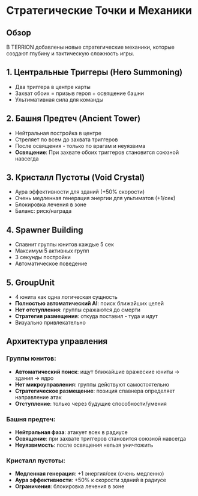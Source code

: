 # Стратегические Точки и Механики

## Обзор

В TERRION добавлены новые стратегические механики, которые создают глубину и тактическую сложность игры.

## 1. Центральные Триггеры (Hero Summoning)
- Два триггера в центре карты
- Захват обоих = призыв героя + освящение башни
- Ультимативная сила для команды

## 2. Башня Предтеч (Ancient Tower)
- Нейтральная постройка в центре
- Стреляет по всем до захвата триггеров
- После освящения - только по врагам и неуязвима
- **Освящение**: При захвате обоих триггеров становится союзной навсегда

## 3. Кристалл Пустоты (Void Crystal)
- Аура эффективности для зданий (+50% скорости)
- Очень медленная генерация энергии для ультиматов (+1/сек)
- Блокировка лечения в зоне
- Баланс: риск/награда

## 4. Spawner Building
- Спавнит группы юнитов каждые 5 сек
- Максимум 5 активных групп
- 3 секунды постройки
- Автоматическое поведение

## 5. GroupUnit
- 4 юнита как одна логическая сущность
- **Полностью автоматический AI**: поиск ближайших целей
- **Нет отступления**: группы сражаются до смерти
- **Стратегия размещения**: откуда поставил - туда и идут
- Визуально привлекательно

## Архитектура управления

### Группы юнитов:
- **Автоматический поиск**: ищут ближайшие вражеские юниты → здания → ядро
- **Нет микроуправления**: группы действуют самостоятельно
- **Стратегическое размещение**: позиция спавнера определяет направление атак
- **Отступление**: только через будущие способности/умения

### Башня предтеч:
- **Нейтральная фаза**: атакует всех в радиусе
- **Освящение**: при захвате триггеров становится союзной навсегда
- **Неуязвимость**: после освящения нельзя уничтожить

### Кристалл пустоты:
- **Медленная генерация**: +1 энергия/сек (очень медленно)
- **Аура эффективности**: +50% к скорости зданий в радиусе
- **Ограничения**: блокировка лечения в зоне
